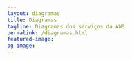```yaml
---
layout: diagramas
title: Diagramas
tagline: Diagramas dos serviços da AWS
permalink: /diagramas.html
featured-image:
og-image:
---
```


